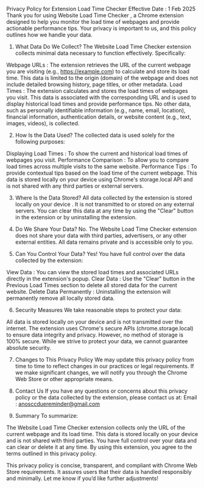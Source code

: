 Privacy Policy for Extension Load Time Checker
Effective Date : 1 Feb 2025
Thank you for using Website Load Time Checker , a Chrome extension designed to help you monitor the load time of webpages and provide actionable performance tips. Your privacy is important to us, and this policy outlines how we handle your data.

1. What Data Do We Collect?
The Website Load Time Checker extension collects minimal data necessary to function effectively. Specifically:

Webpage URLs :
The extension retrieves the URL of the current webpage you are visiting (e.g., https://example.com) to calculate and store its load time. This data is limited to the origin (domain) of the webpage and does not include detailed browsing history, page titles, or other metadata.
Load Times :
The extension calculates and stores the load times of webpages you visit. This data is associated with the corresponding URL and is used to display historical load times and provide performance tips.
No other data, such as personally identifiable information (e.g., name, email, location), financial information, authentication details, or website content (e.g., text, images, videos), is collected.

2. How Is the Data Used?
The collected data is used solely for the following purposes:

Displaying Load Times :
To show the current and historical load times of webpages you visit.
Performance Comparison :
To allow you to compare load times across multiple visits to the same website.
Performance Tips :
To provide contextual tips based on the load time of the current webpage.
This data is stored locally on your device using Chrome's storage.local API and is not shared with any third parties or external servers.

3. Where Is the Data Stored?
All data collected by the extension is stored locally on your device . It is not transmitted to or stored on any external servers. You can clear this data at any time by using the "Clear" button in the extension or by uninstalling the extension.

4. Do We Share Your Data?
No. The Website Load Time Checker extension does not share your data with third parties, advertisers, or any other external entities. All data remains private and is accessible only to you.

5. Can You Control Your Data?
Yes! You have full control over the data collected by the extension:

View Data : You can view the stored load times and associated URLs directly in the extension's popup.
Clear Data : Use the "Clear" button in the Previous Load Times section to delete all stored data for the current website.
Delete Data Permanently : Uninstalling the extension will permanently remove all locally stored data.

6. Security Measures
We take reasonable steps to protect your data:

All data is stored locally on your device and is not transmitted over the internet.
The extension uses Chrome's secure APIs (chrome.storage.local) to ensure data integrity and privacy.
However, no method of storage is 100% secure. While we strive to protect your data, we cannot guarantee absolute security.

7. Changes to This Privacy Policy
We may update this privacy policy from time to time to reflect changes in our practices or legal requirements. If we make significant changes, we will notify you through the Chrome Web Store or other appropriate means.

8. Contact Us
If you have any questions or concerns about this privacy policy or the data collected by the extension, please contact us at:
Email : anosccduereminder@gmail.com

9. Summary
To summarize:

The Website Load Time Checker extension collects only the URL of the current webpage and its load time.
This data is stored locally on your device and is not shared with third parties.
You have full control over your data and can clear or delete it at any time.
By using this extension, you agree to the terms outlined in this privacy policy.

This privacy policy is concise, transparent, and compliant with Chrome Web Store requirements. It assures users that their data is handled responsibly and minimally. Let me know if you’d like further adjustments! 
